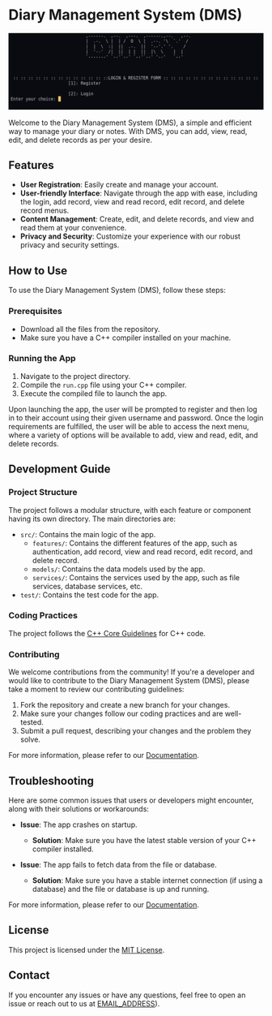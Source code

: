 # Diary Management System (DMS)

![Banner of DMS](https://raw.githubusercontent.com/rabiulrahat/DMS/main/banner.png)

Welcome to the Diary Management System (DMS), a simple and efficient way to manage your diary or notes. With DMS, you can add, view, read, edit, and delete records as per your desire.

## Features

- **User Registration**: Easily create and manage your account.
- **User-friendly Interface**: Navigate through the app with ease, including the login, add record, view and read record, edit record, and delete record menus.
- **Content Management**: Create, edit, and delete records, and view and read them at your convenience.
- **Privacy and Security**: Customize your experience with our robust privacy and security settings.

## How to Use

To use the Diary Management System (DMS), follow these steps:

### Prerequisites

- Download all the files from the repository.
- Make sure you have a C++ compiler installed on your machine.

### Running the App

1. Navigate to the project directory.
2. Compile the `run.cpp` file using your C++ compiler.
3. Execute the compiled file to launch the app.

Upon launching the app, the user will be prompted to register and then log in to their account using their given username and password. Once the login requirements are fulfilled, the user will be able to access the next menu, where a variety of options will be available to add, view and read, edit, and delete records.

## Development Guide

### Project Structure

The project follows a modular structure, with each feature or component having its own directory. The main directories are:

- `src/`: Contains the main logic of the app.
  - `features/`: Contains the different features of the app, such as authentication, add record, view and read record, edit record, and delete record.
  - `models/`: Contains the data models used by the app.
  - `services/`: Contains the services used by the app, such as file services, database services, etc.
- `test/`: Contains the test code for the app.

### Coding Practices

The project follows the [C++ Core Guidelines](https://isocpp.github.io/CppCoreGuidelines/CppCoreGuidelines) for C++ code.

### Contributing

We welcome contributions from the community! If you're a developer and would like to contribute to the Diary Management System (DMS), please take a moment to review our contributing guidelines:

1. Fork the repository and create a new branch for your changes.
2. Make sure your changes follow our coding practices and are well-tested.
3. Submit a pull request, describing your changes and the problem they solve.

For more information, please refer to our [Documentation](LINK_TO_YOUR_DOCUMENTATION).

## Troubleshooting

Here are some common issues that users or developers might encounter, along with their solutions or workarounds:

- **Issue**: The app crashes on startup.
  - **Solution**: Make sure you have the latest stable version of your C++ compiler installed.

- **Issue**: The app fails to fetch data from the file or database.
  - **Solution**: Make sure you have a stable internet connection (if using a database) and the file or database is up and running.

For more information, please refer to our [Documentation](LINK_TO_YOUR_DOCUMENTATION).

## License

This project is licensed under the [MIT License](LICENSE_FILE).

## Contact

If you encounter any issues or have any questions, feel free to open an issue or reach out to us at [EMAIL_ADDRESS](MAILTO:rabiulrahatt@gmail.com)).

